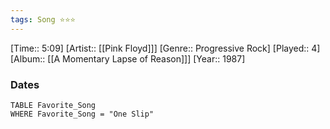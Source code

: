 ```yaml
---
tags: Song ⭐⭐⭐ 
---
```

[Time:: 5:09]
[Artist:: [[Pink Floyd]]]
[Genre:: Progressive Rock]
[Played:: 4]
[Album:: [[A Momentary Lapse of Reason]]]
[Year:: 1987]
### Dates
````dataview
TABLE Favorite_Song
WHERE Favorite_Song = "One Slip"
````